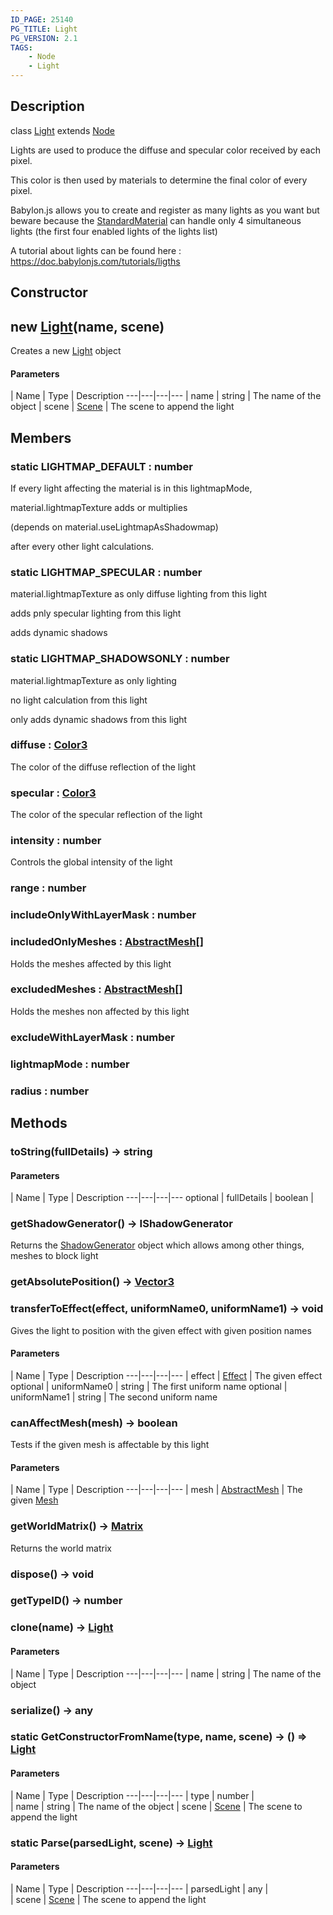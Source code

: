 ```yaml
---
ID_PAGE: 25140
PG_TITLE: Light
PG_VERSION: 2.1
TAGS:
    - Node
    - Light
---
```

## Description

class [Light](/classes/2.5/Light) extends [Node](/classes/2.5/Node)

Lights are used to produce the diffuse and specular color received by each pixel.

This color is then used by materials to determine the final color of every pixel.

Babylon.js allows you to create and register as many lights as you want but beware because the [StandardMaterial](/classes/2.5/StandardMaterial) can handle only 4 simultaneous lights (the first four enabled lights of the lights list)

A tutorial about lights can be found here : https://doc.babylonjs.com/tutorials/ligths

## Constructor

## new [Light](/classes/2.5/Light)(name, scene)

Creates a new [Light](/classes/2.5/Light) object

#### Parameters
 | Name | Type | Description
---|---|---|---
 | name | string |     The name of the object
 | scene | [Scene](/classes/2.5/Scene) |     The scene to append the light
## Members

### static LIGHTMAP_DEFAULT : number

If every light affecting the material is in this lightmapMode,

material.lightmapTexture adds or multiplies

(depends on material.useLightmapAsShadowmap)

after every other light calculations.

### static LIGHTMAP_SPECULAR : number

material.lightmapTexture as only diffuse lighting from this light

adds pnly specular lighting from this light

adds dynamic shadows

### static LIGHTMAP_SHADOWSONLY : number

material.lightmapTexture as only lighting

no light calculation from this light

only adds dynamic shadows from this light

### diffuse : [Color3](/classes/2.5/Color3)

The color of the diffuse reflection of the light

### specular : [Color3](/classes/2.5/Color3)

The color of the specular reflection of the light

### intensity : number

Controls the global intensity of the light

### range : number



### includeOnlyWithLayerMask : number



### includedOnlyMeshes : [AbstractMesh](/classes/2.5/AbstractMesh)[]

Holds the meshes affected by this light

### excludedMeshes : [AbstractMesh](/classes/2.5/AbstractMesh)[]

Holds the meshes non affected by this light

### excludeWithLayerMask : number



### lightmapMode : number



### radius : number



## Methods

### toString(fullDetails) &rarr; string



#### Parameters
 | Name | Type | Description
---|---|---|---
optional | fullDetails | boolean |  

### getShadowGenerator() &rarr; IShadowGenerator

Returns the [ShadowGenerator](/classes/2.5/ShadowGenerator) object which allows among other things, meshes to block light
### getAbsolutePosition() &rarr; [Vector3](/classes/2.5/Vector3)


### transferToEffect(effect, uniformName0, uniformName1) &rarr; void

Gives the light to position with the given effect with given position names

#### Parameters
 | Name | Type | Description
---|---|---|---
 | effect | [Effect](/classes/2.5/Effect) |     The given effect
optional | uniformName0 | string |     The first uniform name
optional | uniformName1 | string |     The second uniform name
### canAffectMesh(mesh) &rarr; boolean

Tests if the given mesh is affectable by this light

#### Parameters
 | Name | Type | Description
---|---|---|---
 | mesh | [AbstractMesh](/classes/2.5/AbstractMesh) |     The given [Mesh](/classes/2.5/Mesh)

### getWorldMatrix() &rarr; [Matrix](/classes/2.5/Matrix)

Returns the world matrix
### dispose() &rarr; void


### getTypeID() &rarr; number


### clone(name) &rarr; [Light](/classes/2.5/Light)



#### Parameters
 | Name | Type | Description
---|---|---|---
 | name | string |     The name of the object

### serialize() &rarr; any


### static GetConstructorFromName(type, name, scene) &rarr; () =&gt; [Light](/classes/2.5/Light)



#### Parameters
 | Name | Type | Description
---|---|---|---
 | type | number |  
 | name | string |     The name of the object
 | scene | [Scene](/classes/2.5/Scene) |     The scene to append the light
### static Parse(parsedLight, scene) &rarr; [Light](/classes/2.5/Light)



#### Parameters
 | Name | Type | Description
---|---|---|---
 | parsedLight | any |   
 | scene | [Scene](/classes/2.5/Scene) |     The scene to append the light
